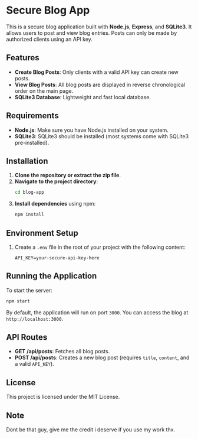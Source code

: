 # Secure Blog App

This is a secure blog application built with **Node.js**, **Express**, and **SQLite3**. It allows users to post and view blog entries. Posts can only be made by authorized clients using an API key.

## Features
- **Create Blog Posts**: Only clients with a valid API key can create new posts.
- **View Blog Posts**: All blog posts are displayed in reverse chronological order on the main page.
- **SQLite3 Database**: Lightweight and fast local database.

## Requirements
- **Node.js**: Make sure you have Node.js installed on your system.
- **SQLite3**: SQLite3 should be installed (most systems come with SQLite3 pre-installed).

## Installation
1. **Clone the repository or extract the zip file**.
2. **Navigate to the project directory**:
   ```bash
   cd blog-app
   ```
3. **Install dependencies** using npm:
   ```bash
   npm install
   ```

## Environment Setup
1. Create a `.env` file in the root of your project with the following content:
   ```
   API_KEY=your-secure-api-key-here
   ```

## Running the Application
To start the server:
```bash
npm start
```

By default, the application will run on port `3000`. You can access the blog at `http://localhost:3000`.

## API Routes
- **GET /api/posts**: Fetches all blog posts.
- **POST /api/posts**: Creates a new blog post (requires `title`, `content`, and a valid `API_KEY`).

## License
This project is licensed under the MIT License.

## Note
Dont be that guy, give me the credit i deserve if you use my work thx.
